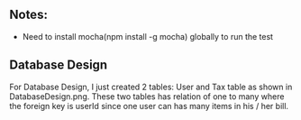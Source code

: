 ## Notes: ##
* Need to install mocha(npm install -g mocha) globally to run the test

## Database Design ##
For Database Design, I just created 2 tables: User and Tax table as shown in DatabaseDesign.png. These two tables has relation of one to many  where the foreign key is userId since one user can has many items in his / her bill.

